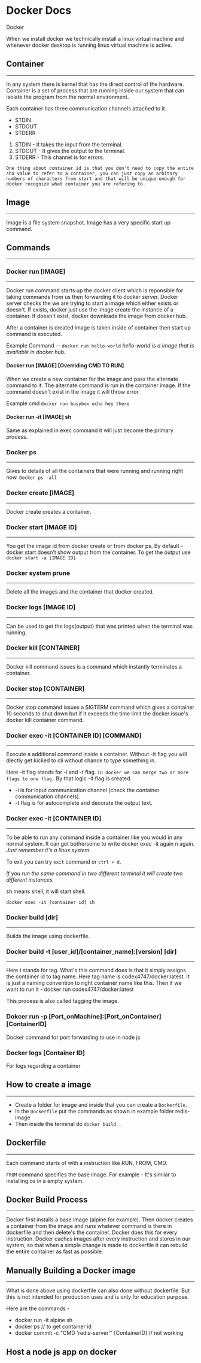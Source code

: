 # Docker Docs
Docker

When we install docker we technically install a linux virtual machine and whenever docker desktop is running linux virtual machine is active.

## Container
---
In any system there is kernel that has the direct control of the hardware.
Container is a set of process that are running inside our system that can isolate the program from the normal environment.

Each container has three communication channels attached to it.
- STDIN
- STDOUT
- STDERR

1. STDIN - It takes the input from the terminal.
2. STDOUT - It gives the output to the terminal.
3. STDERR - This channel is for errors.

`One thing about container id is that you don't need to copy the entire sha value to refer to a container, you can just copy an arbitary numbers of characters from start and that will be unique enough for docker recognize what container you are refering to.`

## Image
---
Image is a file system snapshot. Image has a very specific start up command.

## Commands
---
### Docker run [IMAGE]
---
Docker run command starts up the docker client which is reponsible for taking commands from us then forwarding it to docker server.
Docker server checks the we are trying to start a image which either exists or doesn't.
If exists, docker just use the image create the instance of a container.
If doesn't exist, docker downloads the image from docker hub.

After a container is created image is taken inside of container then start up command is executed.

Example Command --
```docker run hello-world```
*hello-world is a image that is available in docker hub.*

#### Docker run [IMAGE] [Overriding CMD TO RUN]
When we create a new container for the image and pass the alternate command to it. The alternate command is run in the container image. If the command doesn't exist in the image it will throw error.

Example cmd
```docker run busybox echo hey there```

#### Docker run -it [IMAGE] sh
Same as explained in exec command it will just become the primary process.


### Docker ps
---
Gives to details of all the containers that were running and running right now.
```Docker ps -all```

### Docker create [IMAGE]
---
Docker create creates a container.

### Docker start [IMAGE ID]
---
You get the image id from docker create or from docker ps.
By default - docker start doesn't show output from the container.
To get the output use ```docker start -a [IMAGE ID]```

### Docker system prune
---
Delete all the images and the container that docker created.

### Docker logs [IMAGE ID]
---
Can be used to get the logs(output) that was printed when the terminal was running.

### Docker kill [CONTAINER]
---
Docker kill command issues is a command which instantly terminates a container.

### Docker stop [CONTAINER]
---
Docker stop command issues a SIGTERM command which gives a container
10 seconds to shut down but if it exceeds the time limit the docker issue's docker kill container command.

### Docker exec -it [CONTAINER ID] [COMMAND]
---
Execute a additional command inside a container.
Without -it flag you will diectly get kicked to cli without chance to type something in.

Here -it flag stands for -i and -t flag.
`In docker we can merge two or more flags to one flag.`
By that logic -it flag is created. 
- -i is for input communication channel (check the container communication channels). 
- -t flag is for autocomplete and decorate the output text.

### Docker exec -it [CONTAINER ID]
---

To be able to run any command inside a container like you would in any normal system. It can get bothersome to write docker exec -it again n again.
*Just remember it's a linux system.*

To exit you can try `exit` command or `ctrl + d`.

*If you run the same command in two different terminal it will create two different instances.*

sh means shell, it will start shell.

```docker exec -it [container id] sh```

### Docker build [dir]
---
Builds the image using dockerfile.

### Docker build -t [user_id]/[container_name]:[version] [dir]
---
Here t stands for tag. What's this command does is that it simply assigns the container id to tag name.
Here tag name is codex4747/docker:latest.
It is just a naming convention to right container name like this.
Then if we want to run it -
    docker run codex4747/docker:latest

This process is also called tagging the image.

### Dokcer run -p [Port_onMachine]:[Port_onContainer] [ContainerID]
Docker command for port forwarding to use in node js

### Docker logs [Container ID]
For logs regarding a container

## How to create a image
---
- Create a folder for image and inside that you can create a `Dockerfile`.
- In the `Dockerfile` put the commands as shown in example folder redis-image
- Then inside the terminal do `docker build .`

## Dockerfile
---
Each command starts of with a instruction like RUN, FROM, CMD.

`FROM` command specifies the base image. For example - It's similar to installing os in a empty system.

## Docker Build Process
---

Docker first installs a base image (alpine for example). Then docker
creates a container from the image and runs whatever command is there in dockerfile and then delete's the container.
Docker does this for every instruction.
Docker caches images after every instruction and stores in our system, so that when a simple change is made to dockerfile it can rebuild the entire container as fast as possible.


## Manually Building a Docker image
---
What is done above using dockerfile can also done without dockerfile.
But this is not intended for production uses and is only for education purpose.

Here are the commands -
- docker run -it alpine sh
- docker ps                         // to get container id
- docker commit -c "CMD 'redis-server'" [ContainerID]           // not working


## Host a node js app on docker